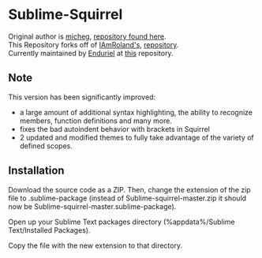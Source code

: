 # Sublime-Squirrel
Original author is [micheg](https://github.com/micheg), [repository found here](https://github.com/micheg/sublime_squirrel).\
This Repository forks off of [IAmRoland's](https://github.com/iAmRoland), [repository](https://github.com/iAmRoland/Sublime-Squirrel).\
Currently maintained by [Enduriel](https://github.com/Enduriel) at [this](https://github.com/Enduriel/Sublime-Squirrel) repository.

## Note
This version has been significantly improved: 

* a large amount of additional syntax highlighting, the ability to recognize members, function definitions and many more.
* fixes the bad autoindent behavior with brackets in Squirrel
* 2 updated and modified themes to fully take advantage of the variety of defined scopes.

## Installation

Download the source code as a ZIP. Then, change the extension of the zip file to .sublime-package (instead of Sublime-squirrel-master.zip it should now be Sublime-squirrel-master.sublime-package).

Open up your Sublime Text packages directory (%appdata%/Sublime Text/Installed Packages). 

Copy the file with the new extension to that directory.